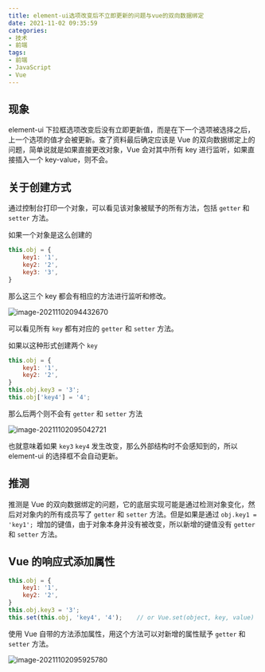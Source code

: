 ```yaml
---
title: element-ui选项改变后不立即更新的问题与vue的双向数据绑定
date: 2021-11-02 09:35:59
categories:
- 技术
- 前端
tags:
- 前端
- JavaScript
- Vue
---
```


## 现象

element-ui 下拉框选项改变后没有立即更新值，而是在下一个选项被选择之后，上一个选项的值才会被更新。查了资料最后确定应该是 Vue 的双向数据绑定上的问题，简单说就是如果直接更改对象，Vue 会对其中所有 key 进行监听，如果直接插入一个 key-value，则不会。

<!--more-->

## 关于创建方式

通过控制台打印一个对象，可以看见该对象被赋予的所有方法，包括 `getter` 和 `setter` 方法。

如果一个对象是这么创建的

``` js
this.obj = {
    key1: '1',
    key2: '2',
    key3: '3',
}
```

那么这三个 key 都会有相应的方法进行监听和修改。

![image-20211102094432670](D:\GitHub\zhyib.github.io\source\_posts\20211102-element-ui选项改变后不立即更新的问题与vue的双向数据绑定\image-20211102094432670.png)

可以看见所有 `key` 都有对应的 `getter` 和 `setter` 方法。



如果以这种形式创建两个 `key`

```javascript
this.obj = {
    key1: '1',
    key2: '2',
}
this.obj.key3 = '3';
this.obj['key4'] = '4';
```

那么后两个则不会有 `getter` 和 `setter` 方法

![image-20211102095042721](D:\GitHub\zhyib.github.io\source\_posts\20211102-element-ui选项改变后不立即更新的问题与vue的双向数据绑定\image-20211102095042721.png)

也就意味着如果 `key3` `key4` 发生改变，那么外部结构时不会感知到的，所以 element-ui 的选择框不会自动更新。



## 推测

推测是 Vue 的双向数据绑定的问题，它的底层实现可能是通过检测对象变化，然后对对象内的所有成员写了 `getter` 和 `setter` 方法。但是如果是通过 `obj.key1 = 'key1'; `增加的键值，由于对象本身并没有被改变，所以新增的键值没有 `getter` 和 `setter` 方法。



## Vue 的响应式添加属性

```javascript
this.obj = {
    key1: '1',
    key2: '2',
}
this.obj.key3 = '3';
this.set(this.obj, 'key4', '4');	// or Vue.set(object, key, value)
```

使用 Vue 自带的方法添加属性，用这个方法可以对新增的属性赋予 `getter` 和 `setter` 方法。

![image-20211102095925780](D:\GitHub\zhyib.github.io\source\_posts\20211102-element-ui选项改变后不立即更新的问题与vue的双向数据绑定\image-20211102095925780.png)

